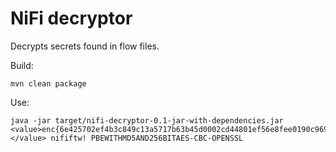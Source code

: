# NiFi decryptor

Decrypts secrets found in flow files.

Build:

```
mvn clean package
```

Use:

```
java -jar target/nifi-decryptor-0.1-jar-with-dependencies.jar <value>enc{6e425702ef4b3c849c13a5717b63b45d0002cd44801ef56e8fee0190c969fc56}></value> nififtw! PBEWITHMD5AND256BITAES-CBC-OPENSSL
```




